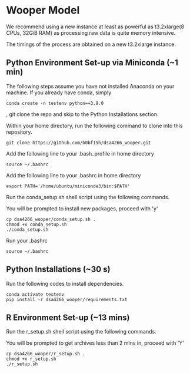 # Wooper Model
We recommend using a new instance at least as powerful as t3.2xlarge(8 CPUs, 32GiB RAM) as processing raw data is quite memory intensive.   

The timings of the process are obtained on a new t3.2xlarge instance.
## Python Environment Set-up via Miniconda (~1 min)
The following steps assume you have not installed Anaconda on your machine. If you already have conda,
simply
```
conda create -n testenv python==3.9.0
```
, git clone the repo and skip to the Python Installations section.    


Within your home directory, run the following command to clone into this repository.    

```
git clone https://github.com/b0bf15h/dsa4266_wooper.git
```
Add the following line to your .bash_profile in home directory
```
source ~/.bashrc
```
Add the following line to your .bashrc in home directory
```
export PATH='/home/ubuntu/miniconda3/bin:$PATH'
```
Run the conda_setup.sh shell script using the following commands.     

You will be prompted to install new packages, proceed with 'y'
```
cp dsa4266_wooper/conda_setup.sh .
chmod +x conda_setup.sh
./conda_setup.sh
```
Run your .bashrc
```
source ~/.bashrc
```

## Python Installations (~30 s)

Run the following codes to install dependencies. 
```
conda activate testenv
pip install -r dsa4266_wooper/requirements.txt
```

## R Environment Set-up (~13 mins)
Run the r_setup.sh shell script using the following commands.   

You will be prompted to get archives less than 2 mins in, proceed with 'Y'
```
cp dsa4266_wooper/r_setup.sh .
chmod +x r_setup.sh
./r_setup.sh
```



